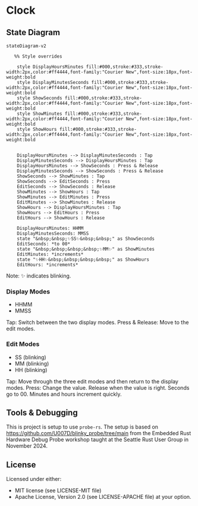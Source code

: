 # Clock

## State Diagram

```mermaid
stateDiagram-v2

   %% Style overrides

    style DisplayHoursMinutes fill:#000,stroke:#333,stroke-width:2px,color:#ff4444,font-family:"Courier New",font-size:18px,font-weight:bold
    style DisplayMinutesSeconds fill:#000,stroke:#333,stroke-width:2px,color:#ff4444,font-family:"Courier New",font-size:18px,font-weight:bold
    style ShowSeconds fill:#000,stroke:#333,stroke-width:2px,color:#ff4444,font-family:"Courier New",font-size:18px,font-weight:bold
    style ShowMinutes fill:#000,stroke:#333,stroke-width:2px,color:#ff4444,font-family:"Courier New",font-size:18px,font-weight:bold    
    style ShowHours fill:#000,stroke:#333,stroke-width:2px,color:#ff4444,font-family:"Courier New",font-size:18px,font-weight:bold
    

    DisplayHoursMinutes --> DisplayMinutesSeconds : Tap
    DisplayMinutesSeconds --> DisplayHoursMinutes : Tap
    DisplayHoursMinutes --> ShowSeconds : Press & Release
    DisplayMinutesSeconds --> ShowSeconds : Press & Release
    ShowSeconds --> ShowMinutes : Tap
    ShowSeconds --> EditSeconds : Press
    EditSeconds --> ShowSeconds : Release
    ShowMinutes --> ShowHours : Tap
    ShowMinutes --> EditMinutes : Press
    EditMinutes --> ShowMinutes : Release
    ShowHours --> DisplayHoursMinutes : Tap
    ShowHours --> EditHours : Press
    EditHours --> ShowHours : Release

    DisplayHoursMinutes: HHMM
    DisplayMinutesSeconds: MMSS
    state "&nbsp;&nbsp;✨SS✨&nbsp;&nbsp;" as ShowSeconds
    EditSeconds: *to 00*
    state "&nbsp;&nbsp;&nbsp;&nbsp;✨MM✨" as ShowMinutes    
    EditMinutes: *increments*
    state "✨HH✨&nbsp;&nbsp;&nbsp;&nbsp;" as ShowHours
    EditHours: *increments*

```

Note: ✨ indicates blinking.

### Display Modes

* HHMM
* MMSS

Tap: Switch between the two display modes.
Press & Release: Move to the edit modes.

### Edit Modes

* SS (blinking)
* MM (blinking)
* HH (blinking)

Tap: Move through the three edit modes and then return to the display modes.
Press: Change the value. Release when the value is right. Seconds go to 00. Minutes and hours increment quickly.

## Tools & Debugging

This is project is setup to use `probe-rs`. The setup is based on
<https://github.com/U007D/blinky_probe/tree/main> from the
Embedded Rust Hardware Debug Probe workshop taught at the
Seattle Rust User Group in November 2024.

## License

Licensed under either:

* MIT license (see LICENSE-MIT file)
* Apache License, Version 2.0 (see LICENSE-APACHE file)
  at your option.
